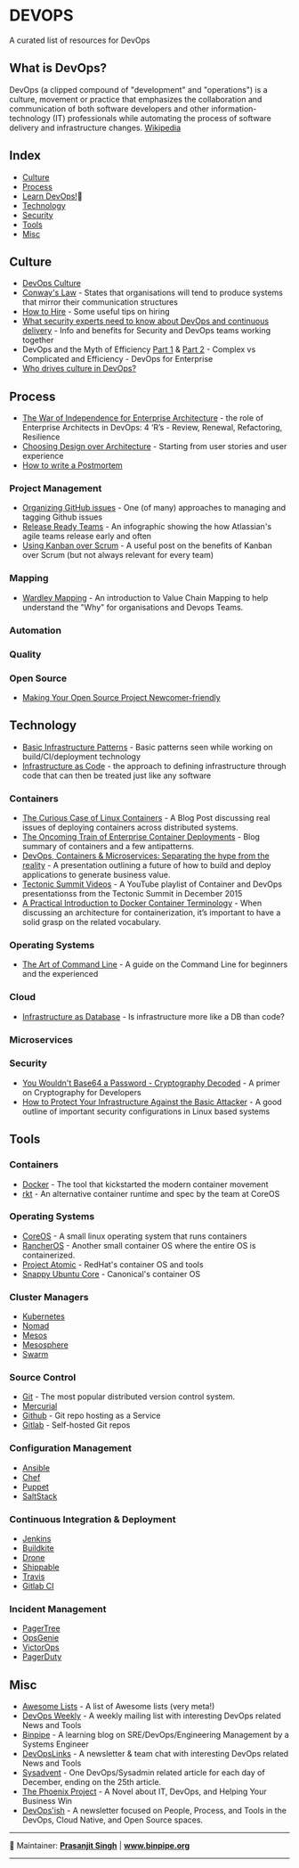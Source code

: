 DEVOPS
======

A curated list of resources for DevOps

What is DevOps?
---------------

DevOps (a clipped compound of "development" and "operations") is a culture, movement or practice that emphasizes the collaboration and communication of both software developers and other information-technology (IT) professionals while automating the process of software delivery and infrastructure changes. [Wikipedia](https://en.wikipedia.org/wiki/DevOps)

Index
-----

-	[Culture](#culture)
-	[Process](#process)
- [Learn DevOps!](https://github.com/BINPIPE/resources/blob/master/devops-lessons.md)&#x1F34E;
-	[Technology](#technology)
-	[Security](#security)
-	[Tools](#tools)
-	[Misc](#misc)

Culture
-------

-	[DevOps Culture](http://martinfowler.com/bliki/DevOpsCulture.html)
-	[Conway's Law](https://en.wikipedia.org/wiki/Conway%27s_law) - States that organisations will tend to produce systems that mirror their communication structures
-	[How to Hire](https://medium.com/swlh/how-to-hire-34f4ded5f176#.ilxplhbdh) - Some useful tips on hiring
-	[What security experts need to know about DevOps and continuous delivery](https://labs.signalsciences.com/what-security-experts-need-to-know-about-devops-and-continuous-delivery-f9e0d53dd09f#.7y0lxtsr9) - Info and benefits for Security and DevOps teams working together
-	DevOps and the Myth of Efficiency [Part 1](http://blog.christianposta.com/devops/devops-and-the-myth-of-efficiency-part-i/) & [Part 2](http://blog.christianposta.com/devops/devops-and-the-myth-of-efficiency-part-ii/) - Complex vs Complicated and Efficiency - DevOps for Enterprise
-   [Who drives culture in DevOps?](https://opensource.com/article/17/12/who-drives-culture-devops)

Process
-------

-	[The War of Independence for Enterprise Architecture](https://medium.com/compliance-at-velocity/the-war-of-independence-for-enterprise-architecture-1ed8eb34af3f#.kts5s5a12) - the role of Enterprise Architects in DevOps: 4 ‘R’s - Review, Renewal, Refactoring, Resilience
-	[Choosing Design over Architecture](https://18f.gsa.gov/2015/11/17/choose-design-over-architecture/) - Starting from user stories and user experience
-	[How to write a Postmortem](https://blog.serverdensity.com/how-to-write-a-postmortem/)

### Project Management

-	[Organizing GitHub issues](https://robinpowered.com/blog/best-practice-system-for-organizing-and-tagging-github-issues/) - One (of many) approaches to managing and tagging Github issues
-	[Release Ready Teams](https://www.atlassian.com/agile/release-ready-agile-teams) - An infographic showing the how Atlassian's agile teams release early and often
-	[Using Kanban over Scrum](https://medium.com/cto-school/ditching-scrum-for-kanban-the-best-decision-we-ve-made-as-a-team-cd1167014a6f#.p8a1zicwm) - A useful post on the benefits of Kanban over Scrum (but not always relevant for every team)

### Mapping

-	[Wardley Mapping](http://blog.gardeviance.org/2015/02/an-introduction-to-wardley-value-chain.html) - An introduction to Value Chain Mapping to help understand the "Why" for organisations and Devops Teams.

### Automation

### Quality

### Open Source

-	[Making Your Open Source Project Newcomer-friendly](http://manishearth.github.io/blog/2016/01/03/making-your-open-source-project-newcomer-friendly/)

Technology
----------

-	[Basic Infrastructure Patterns](http://www.scriptcrafty.com/basic-infrastructure-patterns/) - Basic patterns seen while working on build/CI/deployment technology
-	[Infrastructure as Code](http://martinfowler.com/bliki/InfrastructureAsCode.html) - the approach to defining infrastructure through code that can then be treated just like any software

### Containers

-	[The Curious Case of Linux Containers](https://medium.com/@sumbry/the-curious-case-of-linux-containers-328e2adc12a2#.j1hbq72im) - A Blog Post discussing real issues of deploying containers across distributed systems.
-	[The Oncoming Train of Enterprise Container Deployments](http://www.juliandunn.net/2015/12/04/the-oncoming-train-of-enterprise-container-deployments/) - Blog summary of containers and a few antipatterns.
-	[DevOps, Containers & Microservices: Separating the hype from the reality](http://www.slideshare.net/dberkholz/devops-containers-microservices-separating-the-hype-from-the-reality) - A presentation outlining a future of how to build and deploy applications to generate business value.
-	[Tectonic Summit Videos](https://www.youtube.com/playlist?list=PLlh6TqkU8kg_Eydfk1Nyt6iK7wM8v9bRA) - A YouTube playlist of Container and DevOps presentationss from the Tectonic Summit in December 2015
- [A Practical Introduction to Docker Container Terminology](http://developerblog.redhat.com/2016/01/13/a-practical-introduction-to-docker-container-terminology/) - When discussing an architecture for containerization, it’s important to have a solid grasp on the related vocabulary.

### Operating Systems

-	[The Art of Command Line](https://github.com/jlevy/the-art-of-command-line) - A guide on the Command Line for beginners and the experienced

### Cloud

-	[Infrastructure as Database](http://www.scriptcrafty.com/infrastructure-as-a-database/) - Is infrastructure more like a DB than code?

### Microservices

### Security

-	[You Wouldn't Base64 a Password - Cryptography Decoded](https://paragonie.com/blog/2015/08/you-wouldnt-base64-a-password-cryptography-decoded) - A primer on Cryptography for Developers
-	[How to Protect Your Infrastructure Against the Basic Attacker](http://blog.mailgun.com/security-guide-basic-infrastructure-security/) - A good outline of important security configurations in Linux based systems

Tools
-----

### Containers

-	[Docker](https://www.docker.com/) - The tool that kickstarted the modern container movement
-	[rkt](https://coreos.com/rkt/docs/latest/) - An alternative container runtime and spec by the team at CoreOS

### Operating Systems

-	[CoreOS](https://coreos.com) - A small linux operating system that runs containers
-	[RancherOS](https://rancher.com) - Another small container OS where the entire OS is containerized.
-	[Project Atomic](http://www.projectatomic.io/) - RedHat's container OS and tools
-	[Snappy Ubuntu Core](https://developer.ubuntu.com/en/snappy/) - Canonical's container OS

### Cluster Managers

-	[Kubernetes](https://kubernetes.io)
-	[Nomad](https://www.nomadproject.io/)
-	[Mesos](https://mesos.apache.org/)
-	[Mesosphere](https://mesosphere.com/)
-	[Swarm](https://docs.docker.com/swarm/)

### Source Control

-	[Git](https://git-scm.com/) - The most popular distributed version control system.
-	[Mercurial](https://www.mercurial-scm.org/)
-	[Github](https://github.com/) - Git repo hosting as a Service
-	[Gitlab](https://about.gitlab.com/) - Self-hosted Git repos

### Configuration Management

-	[Ansible](http://www.ansible.com/)
-	[Chef](https://www.chef.io/)
-	[Puppet](https://puppetlabs.com/)
-	[SaltStack](https://saltstack.com/)

### Continuous Integration & Deployment

-	[Jenkins](https://jenkins-ci.org/)
-	[Buildkite](https://buildkite.com/)
-	[Drone](https://github.com/drone)
-	[Shippable](https://app.shippable.com/)
-	[Travis](https://travis-ci.org/)
-	[Gitlab CI](https://about.gitlab.com/)

### Incident Management

- [PagerTree](https://pagertree.com/)
- [OpsGenie](https://www.opsgenie.com/)
- [VictorOps](https://victorops.com/)
- [PagerDuty](https://www.pagerduty.com/)

Misc
----

-	[Awesome Lists](https://github.com/sindresorhus/awesome) - A list of Awesome lists (very meta!)
-	[DevOps Weekly](http://www.devopsweekly.com/) - A weekly mailing list with interesting DevOps related News and Tools
- [Binpipe](https://binpipe.blogspot.com/) - A learning blog on SRE/DevOps/Engineering Management by a Systems Engineer
-	[DevOpsLinks](http://devopslinks.com/) - A newsletter & team chat with interesting DevOps related News and Tools
-	[Sysadvent](http://sysadvent.blogspot.co.uk) - One DevOps/Sysadmin related article for each day of December, ending on the 25th article.
-	[The Phoenix Project](http://www.amazon.com/Phoenix-Project-DevOps-Helping-Business/dp/0988262509/ref=sr_1_1?ie=UTF8&qid=1451900824&sr=8-1&keywords=project+phoenix) - A Novel about IT, DevOps, and Helping Your Business Win
- [DevOps'ish](https://devopsish.com/) - A newsletter focused on People, Process, and Tools in the DevOps, Cloud Native, and Open Source spaces.
___
:ledger: Maintainer: **[Prasanjit Singh](https://www.linkedin.com/in/prasanjit-singh)** | **www.binpipe.org**
___
